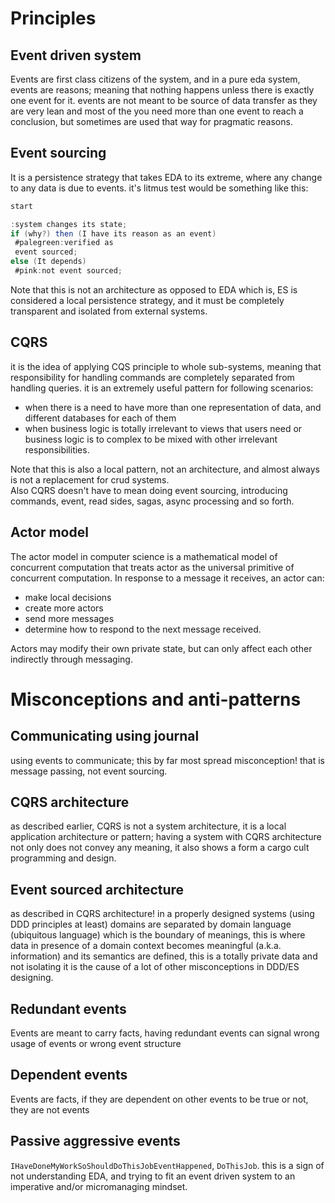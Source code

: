 # Principles

## Event driven system
Events are first class citizens of the system, and in a pure eda system, events are reasons; meaning that nothing happens unless there is exactly one event for it. events are not meant to be source of data transfer as they are very lean and most of the you need more than one event to reach a conclusion, but sometimes are used that way for pragmatic reasons.  

## Event sourcing
It is a persistence strategy that takes EDA to its extreme, where any change to any data is due to events.
it's litmus test would be something like this:  
```scala mdoc:plantuml
start

:system changes its state;
if (why?) then (I have its reason as an event)
 #palegreen:verified as
 event sourced;
else (It depends)
 #pink:not event sourced;
```  

Note that this is not an architecture as opposed to EDA which is, ES is considered a local persistence strategy, and it must be completely transparent and isolated from external systems.

## CQRS
it is the idea of applying CQS principle to whole sub-systems, meaning that responsibility for handling commands are completely separated from handling queries. it is an extremely useful pattern for following scenarios:
- when there is a need to have more than one representation of data, and different databases for each of them
- when business logic is totally irrelevant to views that users need or business logic is to complex to be mixed with other irrelevant responsibilities.

Note that this is also a local pattern, not an architecture, and almost always is not a replacement for crud systems.  
Also CQRS doesn't have to mean doing event sourcing, introducing commands, event, read sides, sagas, async processing and so forth.

## Actor model
The actor model in computer science is a mathematical model of concurrent computation that treats actor as the universal primitive of concurrent computation. In response to a message it receives, an actor can: 

* make local decisions
* create more actors
* send more messages
* determine how to respond to the next message received.

Actors may modify their own private state, but can only affect each other indirectly through messaging.

# Misconceptions and anti-patterns

## Communicating using journal
using events to communicate; this by far most spread misconception! that is message passing, not event sourcing.

## CQRS architecture
as described earlier, CQRS is not a system architecture, it is a local application architecture or pattern; having a system with CQRS architecture not only does not convey any meaning, it also shows a form a cargo cult programming and design.

## Event sourced architecture
as described in CQRS architecture! in a properly designed systems (using DDD principles at least) domains are separated by domain language (ubiquitous language) which is the boundary of meanings,
this is where data in presence of a domain context becomes meaningful (a.k.a. information) and its semantics are defined, 
this is a totally private data and not isolating it is the cause of a lot of other misconceptions in DDD/ES designing.

## Redundant events
Events are meant to carry facts, having redundant events can signal wrong usage of events or wrong event structure

## Dependent events
Events are facts, if they are dependent on other events to be true or not, they are not events  

## Passive aggressive events
`IHaveDoneMyWorkSoShouldDoThisJobEventHappened`, `DoThisJob`. this is a sign of not understanding EDA, and trying to fit an event driven system to an imperative and/or micromanaging mindset.
